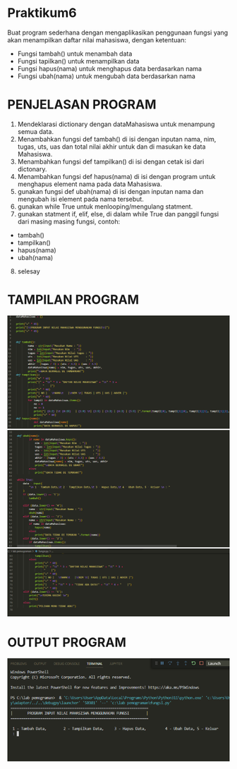 # Praktikum6
Buat program sederhana dengan mengaplikasikan penggunaan fungsi
yang akan menampilkan daftar nilai mahasiswa, dengan ketentuan:
- Fungsi tambah() untuk menambah data
- Fungsi tapilkan() untuk menampilkan data
- Fungsi hapus(nama) untuk menghapus data berdasarkan nama
- Fungsi ubah(nama) untuk mengubah data berdasarkan nama

# PENJELASAN PROGRAM
1. Mendeklarasi dictionary dengan dataMahasiswa untuk menampung semua data.
2. Menambahkan fungsi def tambah() di isi dengan inputan nama, nim, tugas, uts, uas dan total nilai akhir untuk dan di masukan ke data Mahasiswa.
3. Menambahkan fungsi def tampilkan() di isi dengan cetak isi dari dictonary.
4. Menambahkan fungsi def hapus(nama) di isi dengan program untuk menghapus element nama pada data Mahasiswa.
5. gunakan fungsi def ubah(nama) di isi dengan inputan nama dan mengubah isi element pada nama tersebut.
6. gunakan while True untuk menlooping/mengulang statment.
7. gunakan statment if, elif, else, di dalam while True dan panggil fungsi dari masing masing fungsi, contoh:
- tambah()
- tampilkan()
- hapus(nama)
- ubah(nama)
8. selesay

# TAMPILAN PROGRAM 

![img.1](gambar/2022-12-05.png)
![img.2](gambar/2022-12-05%20(1).png)
![img.3](gambar/2022-12-05%20(2).png)

# OUTPUT PROGRAM

![img.4](gambar/2022-12-05%20(3).png)